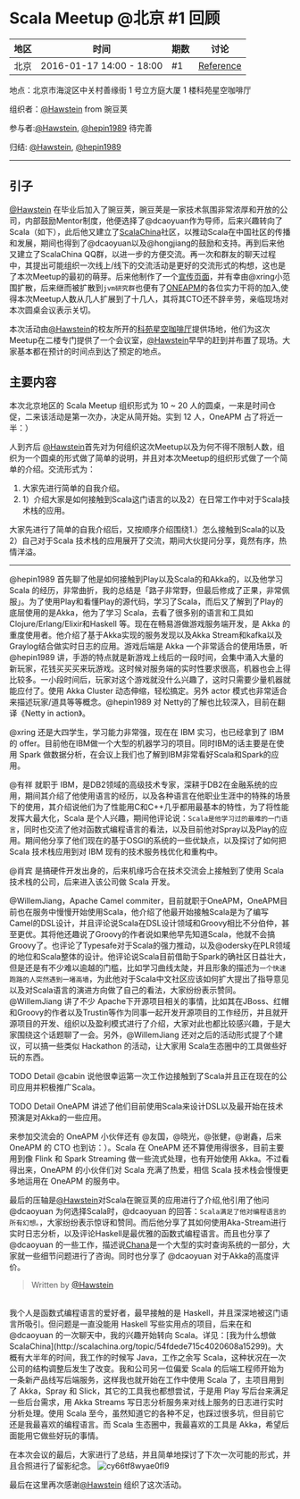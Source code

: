 # Scala Meetup @北京 #1 回顾

|地区|时间|期数|讨论|
|---|---|----|---|
|北京|2016-01-17 14:00 - 18:00|#1|[Reference](https://github.com/scalacn/scala-meetup/issues/1)|

地点：北京市海淀区中关村善缘街 1 号立方庭大厦 1 楼科苑星空咖啡厅

组织者：[@Hawstein](https://github.com/Hawstein) from 豌豆荚

参与者:[@Hawstein](https://github.com/Hawstein),
      [@hepin1989](https://github.com/hepin1989)
      待完善
      
归结: [@Hawstein](https://github.com/Hawstein),
      [@hepin1989](https://github.com/hepin1989)

-----
## 引子

[@Hawstein](https://github.com/Hawstein) 在毕业后加入了豌豆荚，豌豆荚是一家技术氛围非常浓厚和开放的公司，内部鼓励Mentor制度，他便选择了@dcaoyuan作为导师，后来兴趣转向了Scala（如下），此后他又建立了[ScalaChina](http://scalachina.org/)社区，以推动Scala在中国社区的传播和发展，期间也得到了@dcaoyuan以及@hongjiang的鼓励和支持。再到后来他又建立了ScalaChina QQ群，以进一步的方便交流。再一次和群友的聊天过程中，其提出可能组织一次线上/线下的交流活动是更好的交流形式的构想，这也是了本次Meetup的最初的萌芽。后来他制作了一个[宣传页面](待补充)，并有幸由@xring小范围扩散，后来继而被扩散到`jvm研究群`也便有了[ONEAPM]()的各位实力干将的加入,使得本次Meetup人数从几人扩展到了十几人，其将其CTO还不辞辛劳，亲临现场对本次圆桌会议表示关切。

本次活动由[@Hawstein](https://github.com/Hawstein)的校友所开的[科苑星空咖啡厅](待添加)提供场地，他们为这次Meetup在二楼专门提供了一个会议室，[@Hawstein](https://github.com/Hawstein)早早的赶到并布置了现场。大家基本都在预计的时间点到达了预定的地点。

## 主要内容

本次北京地区的 Scala Meetup 组织形式为 10 ~ 20 人的圆桌，一来是时间仓促，二来该活动是第一次办，决定从简开始。实到 12 人，OneAPM 占了将近一半：）

人到齐后 [@Hawstein](https://github.com/Hawstein)首先对为何组织这次Meetup以及为何不得不限制人数，组织为一个圆桌的形式做了简单的说明，并且对本次Meetup的组织形式做了一个简单的介绍。交流形式为：

1. 大家先进行简单的自我介绍。
2. 1）介绍大家是如何接触到Scala这门语言的以及2）在日常工作中对于Scala技术栈的应用。

大家先进行了简单的自我介绍后，又按顺序介绍围绕1.）怎么接触到Scala的以及2）自己对于Scala 技术栈的应用展开了交流，期间大伙提问分享，竟然有序，热情洋溢。

-----

@hepin1989 首先聊了他是如何接触到Play以及Scala的和Akka的，以及他学习 Scala 的经历，非常曲折，我的总结是「路子非常野，但最后修成了正果，非常佩服」。为了使用Play和看懂Play的源代码，学习了Scala，而后又了解到了Play的底层使用的是Akka，他为了学习 Scala，去看了很多别的语言和工具如 Clojure/Erlang/Elixir和Haskell 等。现在在畅易游做游戏服务端开发，是 Akka 的重度使用者。他介绍了基于Akka实现的服务发现以及Akka Stream和kafka以及Graylog结合做实时日志的应用。游戏后端是 Akka 一个非常适合的使用场景，听 @hepin1989 讲，手游的特点就是新游戏上线后的一段时间，会集中涌入大量的新玩家，花钱买买买来玩游戏。这时候对服务端的实时性要求很高，机器也会上得比较多。一小段时间后，玩家对这个游戏就没什么兴趣了，这时只需要少量机器就能应付了。使用 Akka Cluster 动态伸缩，轻松搞定。另外 actor 模式也非常适合来描述玩家/道具等等概念。@hepin1989 对 Netty的了解也比较深入，目前在翻译《Netty in action》。

@xring 还是大四学生，学习能力非常强，现在在 IBM 实习，也已经拿到了 IBM 的 offer。目前他在IBM做一个大型的机器学习的项目。同时IBM的话主要是在使用 Spark 做数据分析，在会议上我们也了解到IBM非常看好Scala和Spark的应用。

@有祥 就职于 IBM，是DB2领域的高级技术专家，深耕于DB2在金融系统的应用，期间其介绍了他使用语言的经历，以及各种语言在他职业生涯中的特殊的场景下的使用，其介绍说他们为了性能用C和C++几乎都用最基本的特性，为了将性能发挥大最大化，Scala 是个人兴趣，期间他评论说：`Scala是他学习过的最难的一门语言`，同时也交流了他对函数式编程语言的看法，以及目前他对Spray以及Play的应用。期间他分享了他们现在的基于OSGI的系统的一些优缺点，以及探讨了如何把 Scala 技术栈应用到对 IBM 现有的技术服务栈优化和重构中。

@肖宾 是搞硬件开发出身的，后来机缘巧合在技术交流会上接触到了使用 Scala 技术栈的公司，后来进入该公司做 Scala 开发。

@WillemJiang，Apache Camel commiter，目前就职于OneAPM，OneAPM目前也在服务中慢慢开始使用Scala，他介绍了他最开始接触Scala是为了编写Camel的DSL设计，并且评论说Scala在DSL设计领域和Groovy相比不分伯仲，甚至更优。其将他还趣说了Groovy的作者说如果他早先知道Scala，他就不会搞Groovy了。也评论了Typesafe对于Scala的强力推动，以及@odersky在PLR领域的地位和Scala整体的设计。他评论说Scala目前借助于Spark的确社区日益壮大，但是还是有不少难以逾越的门槛，比如学习曲线太陡，并且形象的描述为`一个快速跑路的人突然遇到一堵高墙`，为此他对于Scala中文社区应该如何扩大提出了指导意见以及对Scala语言的演进方向做了自己的看法，大家纷纷表示赞同。@WillemJiang 讲了不少 Apache下开源项目相关的事情，比如其在JBoss、红帽和Groovy的作者以及Trustin等作为同事一起开发开源项目的工作经历，并且就开源项目的开发、组织以及盈利模式进行了介绍，大家对此也都比较感兴趣，于是大家围绕这个话题聊了一会。另外，@WillemJiang 还对之后的活动形式提了个建议，可以搞一些类似 Hackathon 的活动，让大家用 Scala生态圈中的工具做些好玩的东西。


TODO Detail @cabin 说他很幸运第一次工作边接触到了Scala并且正在现在的公司应用并积极推广Scala。


TODO Detail OneAPM 讲述了他们目前使用Scala来设计DSL以及最开始在技术预演是对Akka的一些应用。

来参加交流会的 OneAPM 小伙伴还有 @友国，@晓光，@张健，@谢鑫，后来 OneAPM 的 CTO 也到访：）。Scala 在 OneAPM 还不算使用得很多，目前主要用到像 Flink 和 Spark Streaming 做一些流式处理，也有开始使用 Akka。不过看得出来，OneAPM 的小伙伴们对 Scala 充满了热爱，相信 Scala 技术栈会慢慢更多地运用在 OneAPM 的服务中。

最后的压轴是[@Hawstein](https://github.com/Hawstein)对Scala在豌豆荚的应用进行了介绍,他引用了他问 @dcaoyuan 为何选择Scala时，@dcaoyuan 的回答：`Scala满足了他对编程语言的所有幻想。`，大家纷纷表示惊讶和赞同。而后他分享了其如何使用Aka-Stream进行实时日志分析，以及评论Haskell是最优雅的函数式编程语言。而且也分享了@dcaoyuan 的一些工作，描述说[Chana](https://github.com/wandoulabs/chana)是一个大型的实时查询系统的一部分，大家就一些细节问题进行了咨询。同时也分享了 @dcaoyuan 对于Akka的高度评价。

> Written by [@Hawstein](https://github.com/Hawstein)
<br>
我个人是函数式编程语言的爱好者，最早接触的是 Haskell，并且深深地被这门语言所吸引。但问题是一直没能用 Haskell 写些实用点的项目，后来在和 @dcaoyuan 的一次聊天中，我的兴趣开始转向 Scala。详见：[我为什么想做 ScalaChina](http://scalachina.org/topic/54fdede715c4020608a15299)。大概有大半年的时间，我工作的时候写 Java，工作之余写 Scala，这种状况在一次公司的结构调整后发生了改变。我和公司另一位偏爱 Scala 的后端工程师开始为一条新产品线写后端服务，这样我也就开始在工作中使用 Scala 了，主项目用到了 Akka，Spray 和 Slick，其它的工具我也都想尝试，于是用 Play 写后台来满足一些后台需求，用 Akka Streams 写日志分析服务来对线上服务的日志进行实时分析处理。使用 Scala 至今，虽然知道它的各种不足，也踩过很多坑，但目前它还是我最喜欢的编程语言。而 Scala 生态圈中，我最喜欢的工具是 Akka，希望后面能用它做些好玩的事情。


在本次会议的最后，大家进行了总结，并且简单地探讨了下次一次可能的形式，并且合照进行了留影纪念。
![cy66tf8wyae0fl9](https://cloud.githubusercontent.com/assets/501740/12428996/dbe3fcd4-bf22-11e5-99ae-b0ca91748598.jpg)

最后在这里再次感谢[@Hawstein](https://github.com/Hawstein) 组织了这次活动。
